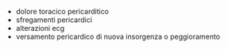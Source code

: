 - dolore toracico pericarditico
- sfregamenti pericardici
- alterazioni ecg
- versamento pericardico di nuova insorgenza o peggioramento